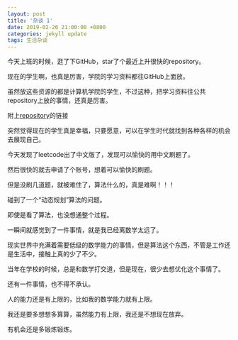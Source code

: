 ```yaml
---
layout: post
title: '杂谈 1'
date: 2019-02-26 21:00:00 +0800
categories: jekyll update
tags: 生活杂谈
---
```


今天上班的时候，逛了下GitHub，star了个最近上升很快的repository。

现在的学生啊，也真是厉害，学院的学习资料都往GitHub上面放。

虽然放这些资源的都是计算机学院的学生，不过这种，把学习资料往公共repository上放的事情，还真是厉害。

附上[repository](https://github.com/mbinary/USTC-CS-Courses-Resource)的链接

突然觉得现在的学生真是幸福，只要愿意，可以在学生时代就找到各种各样的机会去展现自己。

今天发现了leetcode出了中文版了，发现可以愉快的用中文刷题了。

然后很快的就去申请了个账号，想着可以愉快的刷题。

但是没刷几道题，就被难住了，算法什么的，真是难啊！！！

碰到了一个“动态规划”算法的问题。

即使是看了算法，也没想通整个过程。

一瞬间就感觉到了一件事情，就是我已经离数学太远了。

现实世界中充满着需要低级的数学能力的事情，但是算法这个东西，不管是工作还是生活中，接触上真的少了不少。

当年在学校的时候，总是和数学打交道，但是现在，很少去想优化这个事情了。

还有一件事情，也不得不承认。

人的能力还是有上限的，比如我的数学能力就有上限。

我还是要多想想多算算，虽然能力有上限，我还是不想现在放弃。

有机会还是多锻炼锻炼。
